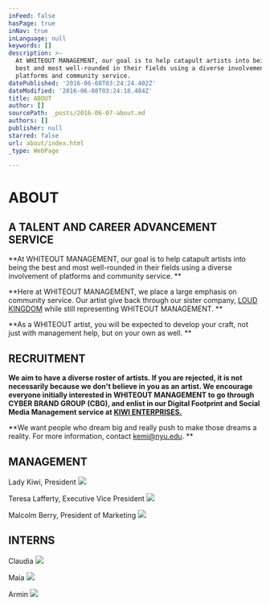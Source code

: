 ```yaml
---
inFeed: false
hasPage: true
inNav: true
inLanguage: null
keywords: []
description: >-
  At WHITEOUT MANAGEMENT, our goal is to help catapult artists into being the
  best and most well-rounded in their fields using a diverse involvement of
  platforms and community service. 
datePublished: '2016-06-08T03:24:24.402Z'
dateModified: '2016-06-08T03:24:18.484Z'
title: ABOUT
author: []
sourcePath: _posts/2016-06-07-about.md
authors: []
publisher: null
starred: false
url: about/index.html
_type: WebPage

---
```

# ABOUT

## A TALENT AND CAREER ADVANCEMENT SERVICE

**At WHITEOUT MANAGEMENT, our goal is to help catapult artists into being the best and most well-rounded in their fields using a diverse involvement of platforms and community service. **

**Here at WHITEOUT MANAGEMENT, we place a large emphasis on community service. Our artist give back through our sister company, [LOUD KINGDOM][0] while still representing WHITEOUT MANAGEMENT. **

**As a WHITEOUT artist, you will be expected to develop your craft, not just with management help, but on your own as well. **

## RECRUITMENT 

**We aim to have a diverse roster of artists. If you are rejected, it is not necessarily because we don't believe in you as an artist. We encourage everyone initially interested in WHITEOUT MANAGEMENT to go through CYBER BRAND GROUP (CBG), and enlist in our Digital Footprint and Social Media Management service at [KIWI ENTERPRISES. ][1]**

**We want people who dream big and really push to make those dreams a reality. For more information, contact kemi@nyu.edu. **

## MANAGEMENT

Lady Kiwi, President
![](https://the-grid-user-content.s3-us-west-2.amazonaws.com/519090ba-980e-476a-8649-7678ef1eb043.jpg)

Teresa Lafferty, Executive Vice President
![](https://the-grid-user-content.s3-us-west-2.amazonaws.com/28d84999-5036-481e-8e83-901231fd32d0.jpg)

Malcolm Berry, President of Marketing
![](https://the-grid-user-content.s3-us-west-2.amazonaws.com/2a1ecb85-bcb9-4dc5-8972-cabcb346ef4c.jpg)

## INTERNS

Claudia
![](https://the-grid-user-content.s3-us-west-2.amazonaws.com/0e3bba6e-000d-4b12-9933-3c3277484f00.jpg)

Maia
![](https://the-grid-user-content.s3-us-west-2.amazonaws.com/f3f85d60-957f-4016-8691-7b79af676352.jpg)

Armin
![](https://the-grid-user-content.s3-us-west-2.amazonaws.com/60be9e4f-3f1e-44b7-97bf-0ac3920ee544.jpg)



[0]: https://thegrid.ai/loud-kingdom/
[1]: https://thegrid.ai/ladykiwi/kiwi-enterprises/